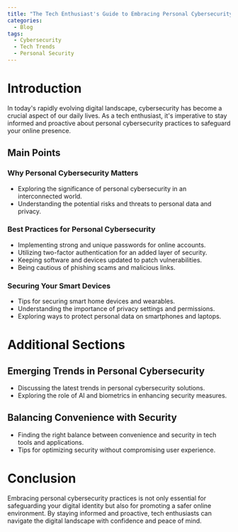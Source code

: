 ```yaml
---
title: "The Tech Enthusiast's Guide to Embracing Personal Cybersecurity Practices"
categories:
  - Blog
tags:
  - Cybersecurity
  - Tech Trends
  - Personal Security
---
```


# Introduction
In today's rapidly evolving digital landscape, cybersecurity has become a crucial aspect of our daily lives. As a tech enthusiast, it's imperative to stay informed and proactive about personal cybersecurity practices to safeguard your online presence.

## Main Points
### Why Personal Cybersecurity Matters
- Exploring the significance of personal cybersecurity in an interconnected world.
- Understanding the potential risks and threats to personal data and privacy.

### Best Practices for Personal Cybersecurity
- Implementing strong and unique passwords for online accounts.
- Utilizing two-factor authentication for an added layer of security.
- Keeping software and devices updated to patch vulnerabilities.
- Being cautious of phishing scams and malicious links.

### Securing Your Smart Devices
- Tips for securing smart home devices and wearables.
- Understanding the importance of privacy settings and permissions.
- Exploring ways to protect personal data on smartphones and laptops.

# Additional Sections
## Emerging Trends in Personal Cybersecurity
- Discussing the latest trends in personal cybersecurity solutions.
- Exploring the role of AI and biometrics in enhancing security measures.

## Balancing Convenience with Security
- Finding the right balance between convenience and security in tech tools and applications.
- Tips for optimizing security without compromising user experience.

# Conclusion
Embracing personal cybersecurity practices is not only essential for safeguarding your digital identity but also for promoting a safer online environment. By staying informed and proactive, tech enthusiasts can navigate the digital landscape with confidence and peace of mind.